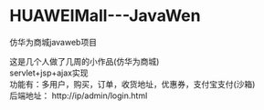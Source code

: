 # HUAWEIMall---JavaWen  
仿华为商城javaweb项目  
  
这是几个人做了几周的小作品(仿华为商城)  
servlet+jsp+ajax实现  
功能有：多用户，购买，订单，收货地址，优惠券，支付宝支付(沙箱)  
后端地址： http://ip/admin/login.html
